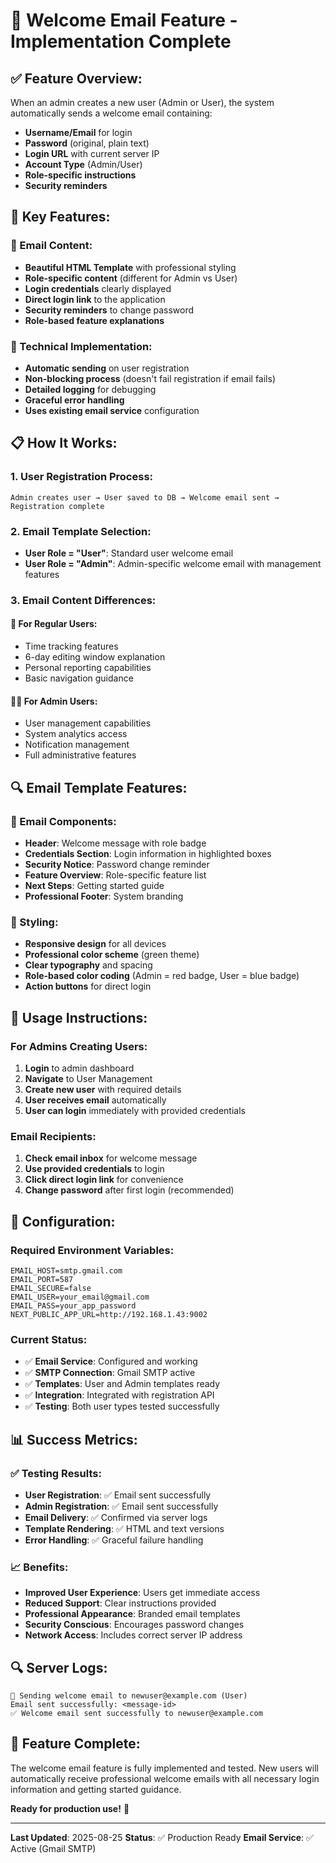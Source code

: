 # 📧 Welcome Email Feature - Implementation Complete

## ✅ **Feature Overview:**
When an admin creates a new user (Admin or User), the system automatically sends a welcome email containing:
- **Username/Email** for login
- **Password** (original, plain text)
- **Login URL** with current server IP
- **Account Type** (Admin/User)
- **Role-specific instructions**
- **Security reminders**

## 🎯 **Key Features:**

### **📨 Email Content:**
- **Beautiful HTML Template** with professional styling
- **Role-specific content** (different for Admin vs User)
- **Login credentials** clearly displayed
- **Direct login link** to the application
- **Security reminders** to change password
- **Role-based feature explanations**

### **🔧 Technical Implementation:**
- **Automatic sending** on user registration
- **Non-blocking process** (doesn't fail registration if email fails)
- **Detailed logging** for debugging
- **Graceful error handling**
- **Uses existing email service** configuration

## 📋 **How It Works:**

### **1. User Registration Process:**
```
Admin creates user → User saved to DB → Welcome email sent → Registration complete
```

### **2. Email Template Selection:**
- **User Role = "User"**: Standard user welcome email
- **User Role = "Admin"**: Admin-specific welcome email with management features

### **3. Email Content Differences:**

#### **👤 For Regular Users:**
- Time tracking features
- 6-day editing window explanation
- Personal reporting capabilities
- Basic navigation guidance

#### **👨‍💼 For Admin Users:**
- User management capabilities
- System analytics access
- Notification management
- Full administrative features

## 🔍 **Email Template Features:**

### **📧 Email Components:**
- **Header**: Welcome message with role badge
- **Credentials Section**: Login information in highlighted boxes
- **Security Notice**: Password change reminder
- **Feature Overview**: Role-specific feature list
- **Next Steps**: Getting started guide
- **Professional Footer**: System branding

### **🎨 Styling:**
- **Responsive design** for all devices
- **Professional color scheme** (green theme)
- **Clear typography** and spacing
- **Role-based color coding** (Admin = red badge, User = blue badge)
- **Action buttons** for direct login

## 🚀 **Usage Instructions:**

### **For Admins Creating Users:**
1. **Login** to admin dashboard
2. **Navigate** to User Management
3. **Create new user** with required details
4. **User receives email** automatically
5. **User can login** immediately with provided credentials

### **Email Recipients:**
1. **Check email inbox** for welcome message
2. **Use provided credentials** to login
3. **Click direct login link** for convenience
4. **Change password** after first login (recommended)

## 🔧 **Configuration:**

### **Required Environment Variables:**
```env
EMAIL_HOST=smtp.gmail.com
EMAIL_PORT=587  
EMAIL_SECURE=false
EMAIL_USER=your_email@gmail.com
EMAIL_PASS=your_app_password
NEXT_PUBLIC_APP_URL=http://192.168.1.43:9002
```

### **Current Status:**
- ✅ **Email Service**: Configured and working
- ✅ **SMTP Connection**: Gmail SMTP active
- ✅ **Templates**: User and Admin templates ready
- ✅ **Integration**: Integrated with registration API
- ✅ **Testing**: Both user types tested successfully

## 📊 **Success Metrics:**

### **✅ Testing Results:**
- **User Registration**: ✅ Email sent successfully
- **Admin Registration**: ✅ Email sent successfully
- **Email Delivery**: ✅ Confirmed via server logs
- **Template Rendering**: ✅ HTML and text versions
- **Error Handling**: ✅ Graceful failure handling

### **📈 Benefits:**
- **Improved User Experience**: Users get immediate access
- **Reduced Support**: Clear instructions provided
- **Professional Appearance**: Branded email templates
- **Security Conscious**: Encourages password changes
- **Network Access**: Includes correct server IP address

## 🔍 **Server Logs:**
```
📧 Sending welcome email to newuser@example.com (User)
Email sent successfully: <message-id>
✅ Welcome email sent successfully to newuser@example.com
```

## 🎉 **Feature Complete:**
The welcome email feature is fully implemented and tested. New users will automatically receive professional welcome emails with all necessary login information and getting started guidance.

**Ready for production use!** 🚀

---
**Last Updated**: 2025-08-25
**Status**: ✅ Production Ready
**Email Service**: ✅ Active (Gmail SMTP)